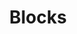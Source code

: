 ---
title: "Blocks"
weight: 3
description: >
  You can reuse text, images and more across multiple pages using blocks.
---